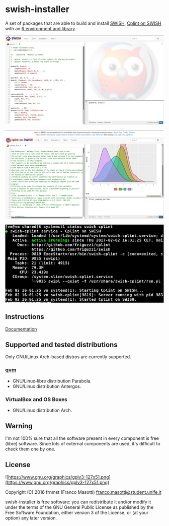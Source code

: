 # swish-installer

A set of packages that are able to build and install
[SWISH](https://github.com/SWI-Prolog/swish), 
[Cplint on SWISH](https://github.com/friguzzi/swish) 
with an 
[R environment and library](https://github.com/frnmst/cplint_r).

![swish-screenshot.png](images/swish-screenshot.png)

![swish-cplint-screenshot.png](images/swish-cplint-screenshot.png)

![swish-cplint-systemd-screenshot.png](images/swish-cplint-systemd-screenshot.png)

## Instructions

[Documentation](https://frnmst.github.io/swish-installer)

## Supported and tested distributions

Only GNU/Linux Arch-based distros are currently supported.

### [qvm](https://github.com/frnmst/qvm)

- GNU/Linux-libre distribution Parabola.
- GNU/Linux distribution Antergos.

### VirtualBox and OS Boxes

- GNU/Linux distribution Arch.

## Warning

I'm not 100% sure that all the software present in
every component is free (libre) software. Since lots of external
components are used, it's difficult to check them one by one.

## License

![https://www.gnu.org/graphics/gplv3-127x51.png](https://www.gnu.org/graphics/gplv3-127x51.png)

Copyright (C) 2016 frnmst (Franco Masotti) <franco.masotti@student.unife.it>

swish-installer is free software: you can redistribute it and/or modify it 
under the terms of the GNU General Public License as published by the Free Software 
Foundation, either version 3 of the License, or (at your option) any later 
version.
